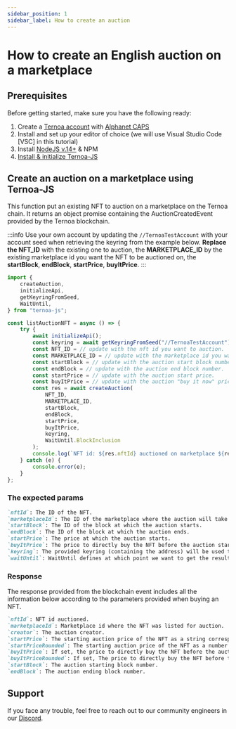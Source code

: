 ```yaml
---
sidebar_position: 1
sidebar_label: How to create an auction
---
```


# How to create an English auction on a marketplace

## Prerequisites

Before getting started, make sure you have the following ready:

1. Create a [Ternoa account](/for-developers/get-started/create-account) with [Alphanet CAPS](/for-developers/get-started/create-account#step-2-get-some-free-test-caps-tokens)
2. Install and set up your editor of choice (we will use Visual Studio Code [VSC] in this tutorial)
3. Install [NodeJS v.14+](https://nodejs.org/en/download/) & NPM
4. [Install & initialize Ternoa-JS](/for-developers/get-started/install-ternoa-js)

## Create an auction on a marketplace using Ternoa-JS

This function put an existing NFT to auction on a marketplace on the Ternoa chain. It returns an object promise containing the AuctionCreatedEvent provided by the Ternoa blockchain.

:::info
Use your own account by updating the `//TernoaTestAccount` with your account seed when retrieving the keyring from the example below.
**Replace the NFT_ID** with the existing one to auction, the **MARKETPLACE_ID** by the existing marketplace id you want the NFT to be auctioned on, the **startBlock**, **endBlock**, **startPrice**, **buyItPrice**.
:::

```typescript showLineNumbers
import {
    createAuction,
    initializeApi,
    getKeyringFromSeed,
    WaitUntil,
} from "ternoa-js";

const listAuctionNFT = async () => {
    try {
        await initializeApi();
        const keyring = await getKeyringFromSeed("//TernoaTestAccount");
        const NFT_ID = // update with the nft id you want to auction.
        const MARKETPLACE_ID = // update with the marketplace id you want the NFT to be auctioned on.
        const startBlock = // update with the auction start block number.
        const endBlock = // update with the auction end block number.
        const startPrice = // update with the auction start price.
        const buyItPrice = // update with the auction "buy it now" price.
        const res = await createAuction(
            NFT_ID,
            MARKETPLACE_ID,
            startBlock,
            endBlock,
            startPrice,
            buyItPrice,
            keyring,
            WaitUntil.BlockInclusion
        );
        console.log(`NFT id: ${res.nftId} auctioned on marketplace ${res.marketplaceId} for ${res.startPrice}CAPS`);
    } catch (e) {
        console.error(e);
    }
};
```

### The expected params

```markdown
`nftId`: The ID of the NFT.
`marketplaceId`: The ID of the marketplace where the auction will take place.
`startBlock`: The ID of the block at which the auction starts.
`endBlock`: The ID of the block at which the auction ends.
`startPrice`: The price at which the auction starts.
`buyItPrice`: The price to directly buy the NFT before the auction starts. Optional Parameter.
`keyring`: The provided keyring (containing the address) will be used to sign the transaction and pay the execution fee.
`waitUntil`: WaitUntil defines at which point we want to get the results of the transaction execution: BlockInclusion or BlockFinalization.
```

### Response

The response provided from the blockchain event includes all the information below according to the parameters provided when buying an NFT.

```markdown
`nftId`: NFT id auctioned.
`marketplaceId`: Marketplace id where the NFT was listed for auction.
`creator`: The auction creator.
`startPrice`: The starting auction price of the NFT as a string corresponding to the value in a big number.
`startPriceRounded`: The starting auction price of the NFT as a number.
`buyItPrice`: If set, the price to directly buy the NFT before the auction starts as a string corresponding to the value in a big number.
`buyItPriceRounded`: If set, The price to directly buy the NFT before the auction starts as a number.
`startBlock`: The auction starting block number.
`endBlock`: The auction ending block number.
```

## Support

If you face any trouble, feel free to reach out to our community engineers in our [Discord](https://discord.gg/fUmBkPpnRu).
